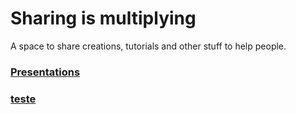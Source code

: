 # Sharing is multiplying
A space to share creations, tutorials and other stuff to help people.

### [Presentations](https://m00nlinari.github.io/presentations/)
### [teste](https://m00nlinari.github.io/m00nlinari/php-tests/index.php)
